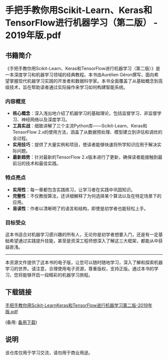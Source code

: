 # 手把手教你用Scikit-Learn、Keras和TensorFlow进行机器学习（第二版） - 2019年版.pdf

## 书籍简介

《手把手教你用Scikit-Learn、Keras和TensorFlow进行机器学习（第二版）》是一本深度学习和机器学习领域的经典教程。本书由Aurélien Géron撰写，面向希望掌握现代机器学习实践的开发者和数据科学家。本书全面覆盖了从基础概念到高级技术，旨在帮助读者通过实际操作来学习如何构建智能系统。

### 内容概览

- **核心概念**：深入浅出地介绍了机器学习的基础理论，包括监督学习、非监督学习、神经网络以及深度学习。
- **工具实战**：细致讲解了三个主流Python库——Scikit-Learn、Keras和TensorFlow 2.x的使用方法，涵盖了从数据预处理、模型建立到评估和调优的全过程。
- **实用技巧**：提供了大量实例和项目，使读者能够快速将所学知识应用于解决实际问题。
- **最新趋势**：针对最新的TensorFlow 2.x版本进行了更新，确保读者能接触到最前沿的技术和最佳实践。

### 特点亮点

- **实用性**：每一章都包含实践练习，让学习者在实践中巩固知识。
- **完整性**：不仅教授算法，还详细解释了为何选择某个算法以及在特定场景下的应用。
- **易读性**：作者以清晰明了的语言和结构，即使是初学者也能轻松上手。

### 目标受众

这本书适合对机器学习感兴趣的所有人，无论你是初学者想要入门，还是有一定基础希望通过实践提升技能，甚至是资深工程师想深入了解这三大框架，都能从中获益匪浅。

---

本资源文件提供了这本书的电子版，让您可以随时随地学习，深入了解和探索机器学习的世界。请注意，合理使用电子资源，尊重版权，支持正版。通过本书的学习，您将能够开启一段精彩的机器学习旅程。

## 下载链接
[手把手教你用Scikit-LearnKeras和TensorFlow进行机器学习第二版-2019年版.pdf](https://pan.quark.cn/s/73d06f473d4b) 

(备用: [备用下载](https://pan.baidu.com/s/1f8_khSOqgVzGqc4vX7c2sQ?pwd=1234))

## 说明

该仓库仅用于学习交流，请勿用于商业用途。

